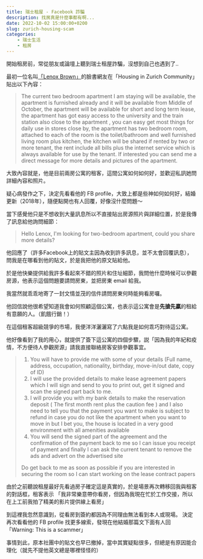 ```yaml
---
title: 瑞士租屋 - Facebook 詐騙
description: 找房真是什麼事都有啊...
date: 2022-10-02 15:00:00+0200
slug: zurich-housing-scam
categories:
    - 瑞士生活
    - 租房
---
```


開始租房前，常從朋友或論壇上聽到瑞士租屋詐騙，沒想到自己也遇到了..

最初一位名叫[「Lenox Brown」](https://www.facebook.com/yemisi.adeleke.3)的臉書網友在「Housing in Zurich Community」貼出以下內容：

> The current two bedroom apartment I am staying will be available, the apartment is furnished already and it will be available from Middle of October, the apartment will be available for short and long term lease, the apartment has got easy access to the university and the train station also close to the apartment , you can easy get most things for daily use in stores close by, the apartment has two bedroom room, attached to each of the room is the toilet/bathroom and well furnished living room plus kitchen, the kitchen will be shared if rented by two or more tenant, the rent include all bills plus the internet service which is always available for use by the tenant. If interested you can send me a direct message for more details and pictures of the apartment.

大致內容就是，他是目前兩房公寓的租客，這間公寓如何如何好，並歡迎私訊她問詳細內容和照片。

疑心病發作之下，決定先看看他的 FB profile，大致上都是些神如何如何好，結婚更新（2018年），隨便點開也有人回覆，好像沒什麼問題～

當下感覺他只是不想收到大量訊息所以不直接貼出房源照片與詳細位置，於是我傳了訊息給他詢問細節：

> Hello Lenox, I'm looking for two-bedroom apartment, could you share more details?

他回應了（許多Facebook上的貼文主因為收到許多訊息，並不太會回覆訊息），問我是在哪看到他的貼文，於是我把他的原文貼給他。

於是他快樂提供給我許多看起來不錯的照片和住址細節，我問他什麼時候可以參觀房源，他表示這個問題要請問房東，並把房東 email 給我。

我當然就乖乖地寄了一封文情並茂的信件請問房東何時能夠看房囉。

他回信說他很希望知道我會如何照顧這個公寓，也表示這公寓會是**先搶先贏**的租給有意願的人。（飢餓行銷！）

在這個租客超級競爭的市場，我便洋洋灑灑寫了六點我是如何乖巧對待這公寓。

他好像看到了我的用心，就提供了簽下這公寓的四個步驟，説「因為我的年紀和疫情，不方便待人參觀房源」請我直接聯絡房客安排參觀事宜。

> 1. You will have to provide me with some of your details (Full name, address, occupation, nationality, birthday, move-in/out date, copy of ID)
> 2. I will use the provided details to make lease agreement papers which I will sign and send to you to print out, get it signed and scan the signed part back to me.
> 3. I will provide you with my bank details to make the reservation deposit ( The first month rent plus the caution fee ) and I also need to tell you that the payment you want to make is subject to refund in case you do not like the apartment when you want to move in but I bet you, the house is located in a very good environment with all amenities available
> 4. You will send the signed part of the agreement and the confirmation of the payment back to me so I can issue you receipt of payment and finally I can ask the current tenant to remove the ads and advert on the advertised site
>
> Do get back to me as soon as possible if you are interested in securing the room so I can start working on the lease contract papers

由於之前聽說租屋最好先看過房子確定這是真實的，於是場景再次轉移回我與租客的對話框，租客表示
「我非常樂意帶你看房，但因為我現在忙於工作交接，所以在上工前我拍了精美的影片提供線上看房」

到這裡我忽然意識到，從看房到簽約都因為不同理由無法看到本人或現場。
決定再次看看他的 FB profile 找更多線索，發現在他結婚那篇文下面有人回「Warning: This is a scammer」

事情到此，原本社團中的貼文也早已撤掉，當中其實疑點很多，但總是有原因能合理化（就先不提他英文總是哪裡怪怪的）
